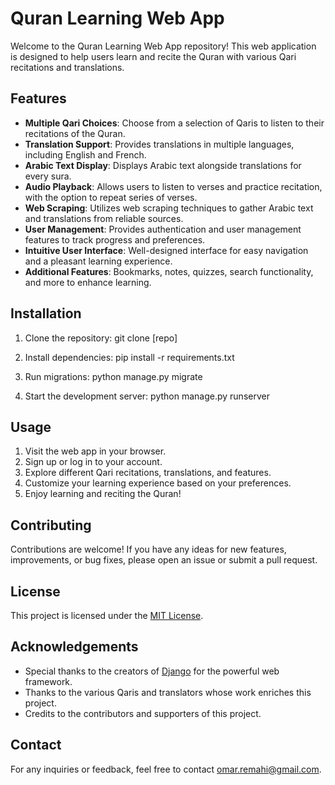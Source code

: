 # Quran Learning Web App

Welcome to the Quran Learning Web App repository! This web application is designed to help users learn and recite the Quran with various Qari recitations and translations.

## Features

- **Multiple Qari Choices**: Choose from a selection of Qaris to listen to their recitations of the Quran.
- **Translation Support**: Provides translations in multiple languages, including English and French.
- **Arabic Text Display**: Displays Arabic text alongside translations for every sura.
- **Audio Playback**: Allows users to listen to verses and practice recitation, with the option to repeat series of verses.
- **Web Scraping**: Utilizes web scraping techniques to gather Arabic text and translations from reliable sources.
- **User Management**: Provides authentication and user management features to track progress and preferences.
- **Intuitive User Interface**: Well-designed interface for easy navigation and a pleasant learning experience.
- **Additional Features**: Bookmarks, notes, quizzes, search functionality, and more to enhance learning.

## Installation

1. Clone the repository:
git clone [repo]

2. Install dependencies:
pip install -r requirements.txt

3. Run migrations:
python manage.py migrate

4. Start the development server:
python manage.py runserver

## Usage

1. Visit the web app in your browser.
2. Sign up or log in to your account.
3. Explore different Qari recitations, translations, and features.
4. Customize your learning experience based on your preferences.
5. Enjoy learning and reciting the Quran!

## Contributing

Contributions are welcome! If you have any ideas for new features, improvements, or bug fixes, please open an issue or submit a pull request.

## License

This project is licensed under the [MIT License](LICENSE).

## Acknowledgements

- Special thanks to the creators of [Django](https://www.djangoproject.com/) for the powerful web framework.
- Thanks to the various Qaris and translators whose work enriches this project.
- Credits to the contributors and supporters of this project.

## Contact

For any inquiries or feedback, feel free to contact [omar.remahi@gmail.com](mailto:omar.remahi@gmail.com).

